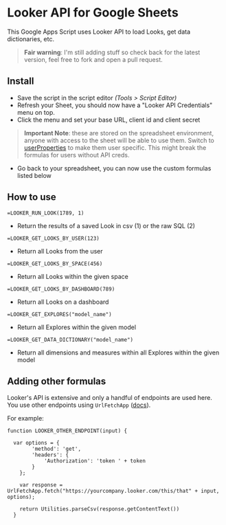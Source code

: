 # Looker API for Google Sheets

This Google Apps Script uses Looker API to load Looks, get data dictionaries, etc.

> **Fair warning**: I'm still adding stuff so check back for the latest version, feel free to fork and open a pull request.

## Install

* Save the script in the script editor *(Tools > Script Editor)*
* Refresh your Sheet, you should now have a "Looker API Credentials" menu on top.
* Click the menu and set your base URL, client id and client secret
> **Important Note**: these are stored on the spreadsheet environment, anyone with access to the sheet will be able to use them. Switch to [userProperties](https://developers.google.com/apps-script/guides/properties) to make them user specific. This might break the formulas for users without API creds.
* Go back to your spreadsheet, you can now use the custom formulas listed below


## How to use

`=LOOKER_RUN_LOOK(1789, 1)`
* Return the results of a saved Look in csv (1) or the raw SQL (2)

`=LOOKER_GET_LOOKS_BY_USER(123)`
* Return all Looks from the user

`=LOOKER_GET_LOOKS_BY_SPACE(456)`
* Return all Looks within the given space

`=LOOKER_GET_LOOKS_BY_DASHBOARD(789)`
* Return all Looks on a dashboard

`=LOOKER_GET_EXPLORES("model_name")`
* Return all Explores within the given model

`=LOOKER_GET_DATA_DICTIONARY("model_name")`
* Return all dimensions and measures within all Explores within the given model


## Adding other formulas

Looker's API is extensive and only a handful of endpoints are used here. You use other endpoints using `UrlFetchApp` ([docs](https://developers.google.com/apps-script/reference/url-fetch/url-fetch-app)).

For example:

```
function LOOKER_OTHER_ENDPOINT(input) {

  var options = {
        'method': 'get',
        'headers': {
            'Authorization': 'token ' + token
        }
    };

    var response = UrlFetchApp.fetch("https://yourcompany.looker.com/this/that" + input, options);

    return Utilities.parseCsv(response.getContentText())
  }
```
